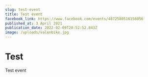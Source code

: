 ```yaml
---
slug: test-event
title: Test event
facebook_link: https://www.facebook.com/events/4872580516156056
published_at: 3 April 2021
publication_date: 2022-02-09T20:52:52.843Z
image: /uploads/valenbike.jpg
---
```


# Test

Test event
